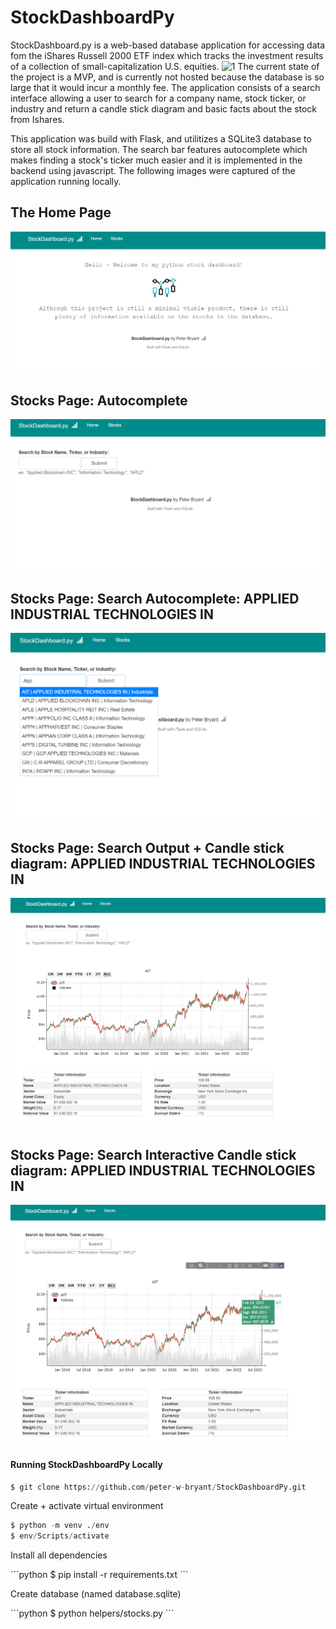 # StockDashboardPy
StockDashboard.py is a web-based database application for accessing data fom the iShares Russell 2000 ETF index which tracks the investment results of a collection of small-capitalization U.S. equities. ![1](https://www.ishares.com/us/products/239710/ishares-russell-2000-etf#:~:text=The%20iShares%20Russell%202000%20ETF,of%20small%2Dcapitalization%20U.S.%20equities.) The current state of the project is a MVP, and is currently not hosted because the database is so large that it would incur a monthly fee. The application consists of a search interface allowing a user to search for a company name, stock ticker, or industry and return a candle stick diagram and basic facts about the stock from Ishares.

This application was build with Flask, and utilitizes a SQLite3 database to store all stock information. The search bar features autocomplete which makes finding a stock's ticker much easier and it is implemented in the backend using javascript. The following images were captured of the application running locally.

<h2>The Home Page</h2>

![alt text](demo_img/homePage.png?raw=true)

<h2>Stocks Page: Autocomplete</h2>

![alt text](demo_img/stocks1.png?raw=true)

<h2>Stocks Page: Search Autocomplete: APPLIED INDUSTRIAL TECHNOLOGIES IN</h2>

![alt text](demo_img/stocks2.png?raw=true)

<h2>Stocks Page: Search Output + Candle stick diagram: APPLIED INDUSTRIAL TECHNOLOGIES IN</h2>

![alt text](demo_img/stocks3.png?raw=true)

<h2>Stocks Page: Search Interactive Candle stick diagram: APPLIED INDUSTRIAL TECHNOLOGIES IN</h2>

![alt text](demo_img/stocks4.png?raw=true)


<h4>Running StockDashboardPy Locally</h4>


```python
$ git clone https://github.com/peter-w-bryant/StockDashboardPy.git
```
<p>Create + activate virtual environment</p>

```python
$ python -m venv ./env
$ env/Scripts/activate
```
<p>Install all dependencies</p>
```python
$ pip install -r requirements.txt
```
<p>Create database (named database.sqlite)</p>
```python
$ python helpers/stocks.py
```


